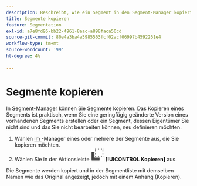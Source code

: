 ```yaml
---
description: Beschreibt, wie ein Segment in den Segment-Manager kopiert wird
title: Segmente kopieren
feature: Segmentation
exl-id: a7e8fd95-bb22-4961-8aac-a898faca50cd
source-git-commit: 80e4a3ba4a5985563fcf02acf06997b4592261e4
workflow-type: tm+mt
source-wordcount: '99'
ht-degree: 4%

---
```


# Segmente kopieren

In [Segment-Manager](seg-manage.md) können Sie Segmente kopieren. Das Kopieren eines Segments ist praktisch, wenn Sie eine geringfügig geänderte Version eines vorhandenen Segments erstellen oder ein Segment, dessen Eigentümer Sie nicht sind und das Sie nicht bearbeiten können, neu definieren möchten.

1. Wählen [ im ](seg-manage.md)-Manager eines oder mehrere der Segmente aus, die Sie kopieren möchten.
1. Wählen Sie in der Aktionsleiste ![Kopieren](/help/assets/icons/Copy.svg) **[!UICONTROL Kopieren]** aus.

Die Segmente werden kopiert und in der Segmentliste mit demselben Namen wie das Original angezeigt, jedoch mit einem Anhang (Kopieren).
